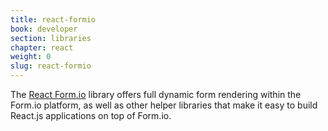 ```yaml
---
title: react-formio
book: developer
section: libraries
chapter: react
weight: 0
slug: react-formio
---
```

The [React Form.io](https://github.com/formio/react-formio) library offers full dynamic form rendering within the Form.io platform, as well as other helper libraries that make it easy to build React.js applications on top of Form.io.

